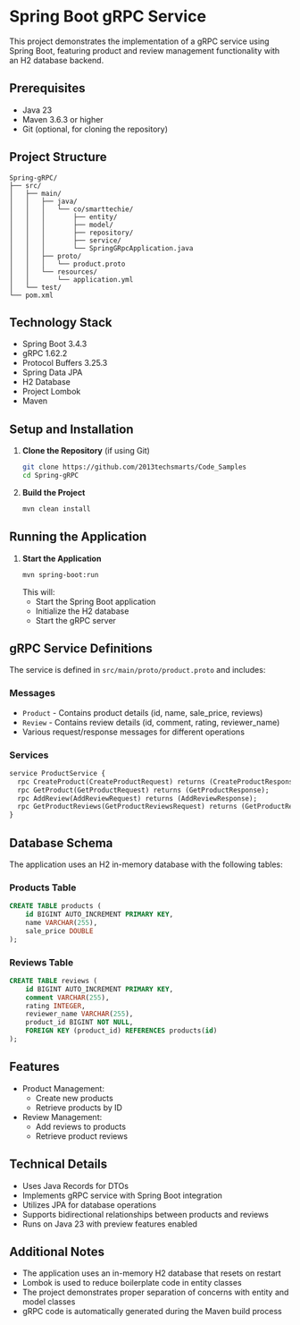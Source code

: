 # Spring Boot gRPC Service

This project demonstrates the implementation of a gRPC service using Spring Boot, featuring product and review management functionality with an H2 database backend.

## Prerequisites

- Java 23
- Maven 3.6.3 or higher
- Git (optional, for cloning the repository)

## Project Structure

```
Spring-gRPC/
├── src/
│   ├── main/
│   │   ├── java/
│   │   │   └── co/smarttechie/
│   │   │       ├── entity/
│   │   │       ├── model/
│   │   │       ├── repository/
│   │   │       ├── service/
│   │   │       └── SpringGRpcApplication.java
│   │   ├── proto/
│   │   │   └── product.proto
│   │   └── resources/
│   │       └── application.yml
│   └── test/
└── pom.xml
```

## Technology Stack

- Spring Boot 3.4.3
- gRPC 1.62.2
- Protocol Buffers 3.25.3
- Spring Data JPA
- H2 Database
- Project Lombok
- Maven

## Setup and Installation

1. **Clone the Repository** (if using Git)
   ```bash
   git clone https://github.com/2013techsmarts/Code_Samples
   cd Spring-gRPC
   ```

2. **Build the Project**
   ```bash
   mvn clean install
   ```

## Running the Application

1. **Start the Application**
   ```bash
   mvn spring-boot:run
   ```
   This will:
   - Start the Spring Boot application
   - Initialize the H2 database
   - Start the gRPC server

## gRPC Service Definitions

The service is defined in `src/main/proto/product.proto` and includes:

### Messages
- `Product` - Contains product details (id, name, sale_price, reviews)
- `Review` - Contains review details (id, comment, rating, reviewer_name)
- Various request/response messages for different operations

### Services
```protobuf
service ProductService {
  rpc CreateProduct(CreateProductRequest) returns (CreateProductResponse);
  rpc GetProduct(GetProductRequest) returns (GetProductResponse);
  rpc AddReview(AddReviewRequest) returns (AddReviewResponse);
  rpc GetProductReviews(GetProductReviewsRequest) returns (GetProductReviewsResponse);
}
```

## Database Schema

The application uses an H2 in-memory database with the following tables:

### Products Table
```sql
CREATE TABLE products (
    id BIGINT AUTO_INCREMENT PRIMARY KEY,
    name VARCHAR(255),
    sale_price DOUBLE
);
```

### Reviews Table
```sql
CREATE TABLE reviews (
    id BIGINT AUTO_INCREMENT PRIMARY KEY,
    comment VARCHAR(255),
    rating INTEGER,
    reviewer_name VARCHAR(255),
    product_id BIGINT NOT NULL,
    FOREIGN KEY (product_id) REFERENCES products(id)
);
```

## Features

- Product Management:
  - Create new products
  - Retrieve products by ID
- Review Management:
  - Add reviews to products
  - Retrieve product reviews

## Technical Details

- Uses Java Records for DTOs
- Implements gRPC service with Spring Boot integration
- Utilizes JPA for database operations
- Supports bidirectional relationships between products and reviews
- Runs on Java 23 with preview features enabled

## Additional Notes

- The application uses an in-memory H2 database that resets on restart
- Lombok is used to reduce boilerplate code in entity classes
- The project demonstrates proper separation of concerns with entity and model classes
- gRPC code is automatically generated during the Maven build process


